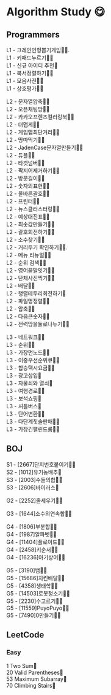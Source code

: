 # Algorithm Study 😋
## Programmers
L1 - 크레인인형뽑기게임🧚🐌.  
L1 - 키패드누르기🧚🐌  
L1 - 신규 아이디 추천🧚  
L1 - 복서정렬하기🧚🐌  
L1 - 모음사전🧚🐌  
L1 - 상호평가🧚🐌  
  
L2 - 문자열압축🧚🐌  
L2 - 오픈채팅방🧚🐌  
L2 - 카카오프렌즈컬러링북🧚🐌  
L2 - 더맵게🧚🐌  
L2 - 게임맵최단거리🧚🐌  
L2 - 땅따먹기🧚🐌  
L2 - JadenCase문자열만들기🧚🐌  
L2 - 튜플🧚🐌  
L2 - 타겟넘버🧚🐌  
L2 - 짝지어제거하기🧚🐌  
L2 - 방문길이🧚🐌  
L2 - 숫자의표현🧚🐌  
L2 - 올바른괄호🧚🐌  
L2 - 프린터🧚🐌  
L2 - 뉴스클러스터링🧚🐌  
L2 - 예상대진표🧚🐌  
L2 - 최솟값만들기🧚🐌  
L2 - 괄호회전하기🧚🐌  
L2 - 소수찾기🧚🐌  
L2 - 거리두기 확인하기🧚🐌.  
L2 - 메뉴 리뉴얼🧚🐌  
L2 - 순위 검색🧚🐌  
L2 - 영어끝말잇기🧚🐌  
L2 - 단체사진찍기🧚🐌  
L2 - 배달🧚🐌  
L2 - 행렬테두리회전하기🐌  
L2 - 파일명정렬🧚🐌  
L2 - 압축🧚🐌  
L2 - 다음큰숫자🧚🐌  
L2 - 전력망을둘로나누기🧚🐌   
  
  
L3 - 네트워크🧚🐌  
L3 - 순위🧚🐌  
L3 - 가장먼노드🧚🐌  
L3 - 이중우선순위큐🧚🐌  
L3 - 합승택시요금🧚🐌  
L3 - 광고삽입🧚  
L3 - 자물쇠와 열쇠🧚  
L3 - 여행경로🧚🐌  
L3 - 보석쇼핑🐌  
L3 - 셔틀버스🐌  
L3 - 단어변환🧚🐌  
L3 - 다단계칫솔판매🧚🐌  
L3 - 가장긴팰린드롬🧚🐌   
  
  
## BOJ
S1 - [2667]단지번호붙이기🧚🐌  
S2 - [1012]유기농배추🧚  
S3 - [2003]수들의합🧚🐌  
S3 - [2606]바이러스🧚  
  
G2 - [2252]줄세우기🧚🐌  
  
G3 - [1644]소수의연속합🧚🐌  
  
G4 - [1806]부분합🧚🐌  
G4 - [1987]알파벳🧚🐌  
G4 - [11404]플로이드🧚🐌  
G4 - [2458]키순서🧚🐌  
G4 - [16236]아기상어🧚🐌  
  
G5 - [3190]뱀🧚🐌  
G5 - [15686]치킨배달🧚🐌  
G5 - [4358]생태학🧚🐌  
G5 - [14503]로봇청소기🧚🐌  
G5 - [2230]수고르기🧚🐌  
G5 - [11559]PuyoPuyo🧚🐌  
G5 - [7490]0만들기🧚🐌   
  
## LeetCode
### Easy
1 Two Sum🧚  
20 Valid Parentheses🧚  
53 Maximum Subarray🧚    
70 Climbing Stairs🧚  

